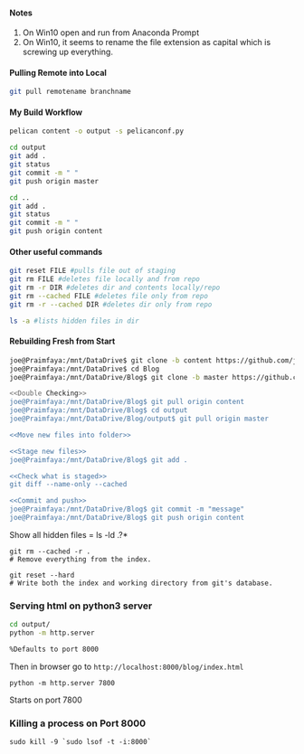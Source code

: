 #### Notes

1. On Win10 open and run from Anaconda Prompt
2. On Win10, it seems to rename the file extension as capital which is screwing up everything. 

#### Pulling Remote into Local

```bash
git pull remotename branchname
```



#### My Build Workflow

```bash
pelican content -o output -s pelicanconf.py

cd output
git add .
git status 
git commit -m " "
git push origin master

cd ..
git add .
git status
git commit -m " "
git push origin content
```

#### Other useful commands

```bash
git reset FILE #pulls file out of staging
git rm FILE #deletes file locally and from repo
git rm -r DIR #deletes dir and contents locally/repo
git rm --cached FILE #deletes file only from repo
git rm -r --cached DIR #deletes dir only from repo

ls -a #lists hidden files in dir
```

#### Rebuilding Fresh from Start

```bash
joe@Praimfaya:/mnt/DataDrive$ git clone -b content https://github.com/joelotz/joelotz.github.io.git Blog
joe@Praimfaya:/mnt/DataDrive$ cd Blog
joe@Praimfaya:/mnt/DataDrive/Blog$ git clone -b master https://github.com/joelotz/joelotz.github.io.git output

<<Double Checking>>
joe@Praimfaya:/mnt/DataDrive/Blog$ git pull origin content
joe@Praimfaya:/mnt/DataDrive/Blog$ cd output
joe@Praimfaya:/mnt/DataDrive/Blog/output$ git pull origin master

<<Move new files into folder>>

<<Stage new files>>
joe@Praimfaya:/mnt/DataDrive/Blog$ git add .

<<Check what is staged>>
git diff --name-only --cached

<<Commit and push>>
joe@Praimfaya:/mnt/DataDrive/Blog$ git commit -m "message"
joe@Praimfaya:/mnt/DataDrive/Blog$ git push origin content

```

Show all hidden files = ls -ld .?*

```
git rm --cached -r .
# Remove everything from the index.

git reset --hard
# Write both the index and working directory from git's database.
```

### Serving html on python3 server

```bash
cd output/
python -m http.server  

%Defaults to port 8000
```
Then in browser go to `http://localhost:8000/blog/index.html`


`python -m http.server 7800`

Starts on port 7800



### Killing a process on Port 8000

```
sudo kill -9 `sudo lsof -t -i:8000`
```